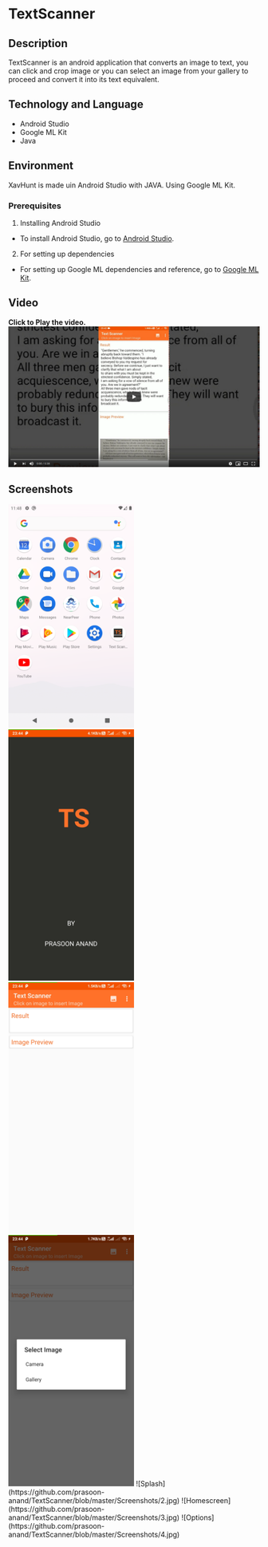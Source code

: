 # TextScanner

## Description
TextScanner is an android application that converts an image to text, you can click and crop image or you can select an image from your gallery to proceed and convert it into its text equivalent. 

## Technology and Language
- Android Studio
- Google ML Kit
- Java

## Environment
XavHunt is made uin Android Studio with JAVA. Using Google ML Kit.

### Prerequisites
1. Installing Android Studio
- To install Android Studio, go to [Android Studio](https://developer.android.com/studio).
2. For setting up dependencies 
- For setting up Google ML dependencies and reference, go to [Google ML Kit](https://developers.google.com/ml-kit).

## Video
**Click to Play the video.**
[![Video](https://github.com/prasoon-anand/TextScanner/blob/master/Screenshots/thumb.png)](https://youtu.be/0b3VgyS-gSo)

## Screenshots
<img src="https://github.com/prasoon-anand/TextScanner/blob/master/Screenshots/1.png" width="50%">
<img src="https://github.com/prasoon-anand/TextScanner/blob/master/Screenshots/2.jpg" width="50%">
<img src="https://github.com/prasoon-anand/TextScanner/blob/master/Screenshots/3.jpg" width="50%">
<img src="https://github.com/prasoon-anand/TextScanner/blob/master/Screenshots/4.jpg" width="50%">
![Splash](https://github.com/prasoon-anand/TextScanner/blob/master/Screenshots/2.jpg)
![Homescreen](https://github.com/prasoon-anand/TextScanner/blob/master/Screenshots/3.jpg)
![Options](https://github.com/prasoon-anand/TextScanner/blob/master/Screenshots/4.jpg)
